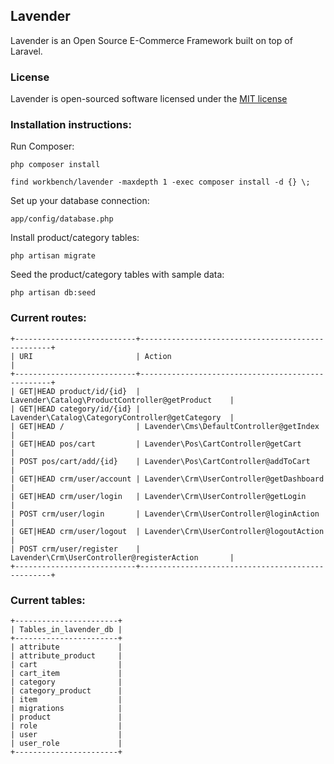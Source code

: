 ## Lavender

Lavender is an Open Source E-Commerce Framework built on top of Laravel.

### License

Lavender is open-sourced software licensed under the [MIT license](http://opensource.org/licenses/MIT)

### Installation instructions:

Run Composer:

    php composer install

    find workbench/lavender -maxdepth 1 -exec composer install -d {} \;

Set up your database connection:

    app/config/database.php

Install product/category tables:

    php artisan migrate

Seed the product/category tables with sample data:

    php artisan db:seed


### Current routes:

    +---------------------------+--------------------------------------------------+
    | URI                       | Action                                           |
    +---------------------------+--------------------------------------------------+
    | GET|HEAD product/id/{id}  | Lavender\Catalog\ProductController@getProduct    |
    | GET|HEAD category/id/{id} | Lavender\Catalog\CategoryController@getCategory  |
    | GET|HEAD /                | Lavender\Cms\DefaultController@getIndex          |
    | GET|HEAD pos/cart         | Lavender\Pos\CartController@getCart              |
    | POST pos/cart/add/{id}    | Lavender\Pos\CartController@addToCart            |
    | GET|HEAD crm/user/account | Lavender\Crm\UserController@getDashboard         |
    | GET|HEAD crm/user/login   | Lavender\Crm\UserController@getLogin             |
    | POST crm/user/login       | Lavender\Crm\UserController@loginAction          |
    | GET|HEAD crm/user/logout  | Lavender\Crm\UserController@logoutAction         |
    | POST crm/user/register    | Lavender\Crm\UserController@registerAction       |
    +---------------------------+--------------------------------------------------+

### Current tables:

    +-----------------------+
    | Tables_in_lavender_db |
    +-----------------------+
    | attribute             |
    | attribute_product     |
    | cart                  |
    | cart_item             |
    | category              |
    | category_product      |
    | item                  |
    | migrations            |
    | product               |
    | role                  |
    | user                  |
    | user_role             |
    +-----------------------+

